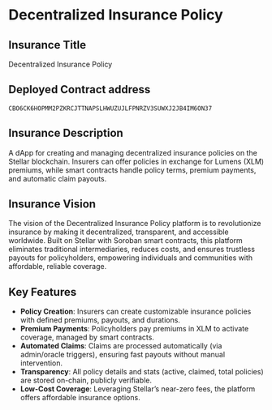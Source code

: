# Decentralized Insurance Policy

## Insurance Title
Decentralized Insurance Policy
## Deployed Contract address
```text 
CBO6CK6HOPMM2PZKRCJTTNAPSLHWUZUJLFPNRZV3SUWXJ2JB4IM6ON37
 ```

## Insurance Description
A dApp for creating and managing decentralized insurance policies on the Stellar blockchain. Insurers can offer policies in exchange for Lumens (XLM) premiums, while smart contracts handle policy terms, premium payments, and automatic claim payouts.

## Insurance Vision
The vision of the Decentralized Insurance Policy platform is to revolutionize insurance by making it decentralized, transparent, and accessible worldwide. Built on Stellar with Soroban smart contracts, this platform eliminates traditional intermediaries, reduces costs, and ensures trustless payouts for policyholders, empowering individuals and communities with affordable, reliable coverage.

## Key Features
- **Policy Creation**: Insurers can create customizable insurance policies with defined premiums, payouts, and durations.
- **Premium Payments**: Policyholders pay premiums in XLM to activate coverage, managed by smart contracts.
- **Automated Claims**: Claims are processed automatically (via admin/oracle triggers), ensuring fast payouts without manual intervention.
- **Transparency**: All policy details and stats (active, claimed, total policies) are stored on-chain, publicly verifiable.
- **Low-Cost Coverage**: Leveraging Stellar’s near-zero fees, the platform offers affordable insurance options.
